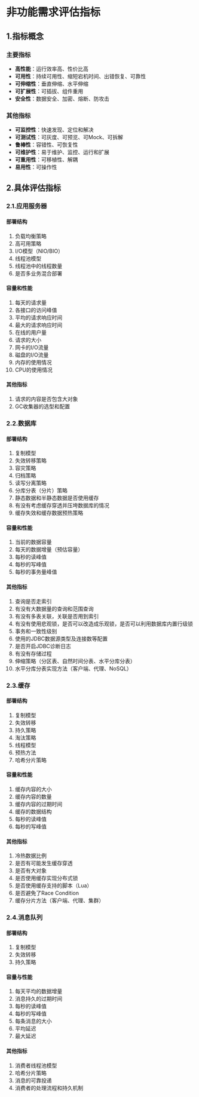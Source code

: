# 非功能需求评估指标

## 1.指标概念

### 主要指标

* **高性能**：运行效率高、性价比高
* **可用性**：持续可用性、缩短宕机时间、出错恢复、可靠性
* **可伸缩性**：垂直伸缩、水平伸缩
* **可扩展性**：可插拔、组件重用
* **安全性**：数据安全、加密、熔断、防攻击

### 其他指标

* **可监控性**：快速发现、定位和解决
* **可测试性**：可灰度、可预览、可Mock、可拆解
* **鲁棒性**：容错性、可恢复性
* **可维护性**：易于维护、监控、运行和扩展
* **可重用性**：可移植性、解耦
* **易用性**：可操作性

## 2.具体评估指标

### 2.1.应用服务器

#### 部署结构

1. 负载均衡策略
2. 高可用策略
3. I/O模型（NIO/BIO）
4. 线程池模型
5. 线程池中的线程数量
6. 是否多业务混合部署

#### 容量和性能

1. 每天的请求量
2. 各接口的访问峰值
3. 平均的请求响应时间
4. 最大的请求响应时间
5. 在线的用户量
6. 请求的大小
7. 网卡的I/O流量
8. 磁盘的I/O流量
9. 内存的使用情况
10. CPU的使用情况

#### 其他指标

1. 请求的内容是否包含大对象
2. GC收集器的选型和配置

### 2.2.数据库

#### 部署结构

1. 复制模型
2. 失效转移策略
3. 容灾策略
4. 归档策略
5. 读写分离策略
6. 分库分表（分片）策略
7. 静态数据和半静态数据是否使用缓存
8. 有没有考虑缓存穿透并压垮数据库的情况
9. 缓存失效和缓存数据预热策略

#### 容量和性能

1. 当前的数据容量
2. 每天的数据增量（预估容量）
3. 每秒的读峰值
4. 每秒的写峰值
5. 每秒的事务量峰值

#### 其他指标

1. 查询是否走索引
2. 有没有大数据量的查询和范围查询
3. 有没有多表关联，关联是否用到索引
4. 有没有使用悲观锁，是否可以改造成乐观锁，是否可以利用数据库内置行级锁
5. 事务和一致性级别
6. 使用的JDBC数据源类型及连接数等配置
7. 是否开启JDBC诊断日志
8. 有没有存储过程
9. 伸缩策略（分区表、自然时间分表、水平分库分表）
10. 水平分库分表实现方法（客户端、代理、NoSQL）

### 2.3.缓存

#### 部署结构

1. 复制模型
2. 失效转移
3. 持久策略
4. 淘汰策略
5. 线程模型
6. 预热方法
7. 哈希分片策略

#### 容量和性能

1. 缓存内容的大小
2. 缓存内容的数量
3. 缓存内容的过期时间
4. 缓存的数据结构
5. 每秒的读峰值
6. 每秒的写峰值

#### 其他指标

1. 冷热数据比例
2. 是否有可能发生缓存穿透
3. 是否有大对象
4. 是否使用缓存实现分布式锁
5. 是否使用缓存支持的脚本（Lua）
6. 是否避免了Race Condition
7. 缓存分片方法（客户端、代理、集群）

### 2.4.消息队列

#### 部署结构

1. 复制模型
2. 失效转移
3. 持久策略

#### 容量与性能

1. 每天平均的数据增量
2. 消息持久的过期时间
3. 每秒的读峰值
4. 每秒的写峰值
5. 每条消息的大小
6. 平均延迟
7. 最大延迟

#### 其他指标

1. 消费者线程池模型
2. 哈希分片策略
3. 消息的可靠投递
4. 消费者的处理流程和持久机制



